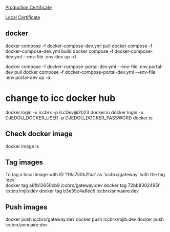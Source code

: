 

[Production Certificate](https://medium.com/@pi_45757/generate-lets-encrypt-certificate-using-certbot-on-linux-414d8adf2ff3)

[Local Certificate](https://github.com/FiloSottile/mkcert)


## docker
docker compose -f docker-compose-dev.yml pull
docker compose -f docker-compose-dev.yml build
docker compose -f docker-compose-dev.yml --env-file .env-dev up -d

docker compose -f docker-compose-portal-dev.yml --env-file .env.portal-dev pull
docker compose -f docker-compose-portal-dev.yml --env-file .env.portal-dev up -d

# change to icc docker hub
docker login -u iccbrx -p IccDev@2023 docker.io 
docker login -u DJEDOU_DOCKER_USER -p DJEDOU_DOCKER_PASSWORD docker.io 

## Check docker image
docker image ls

## Tag images
To tag a local image with ID 'ff8a750b2faa' as 'iccbrx/gateway' with the tag 'dev'  
docker tag a6fb12650cb9 iccbrx/gateway:dev
docker tag 72bb8302495f iccbrx/mjib:dev
docker tag b3e55c4a8ec6 iccbrx/annuaire:dev

## Push images
docker push iccbrx/gateway:dev
docker push iccbrx/mjib:dev
docker push iccbrx/annuaire:dev